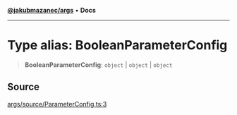 [**@jakubmazanec/args**](../README.md) • **Docs**

---

# Type alias: BooleanParameterConfig

> **BooleanParameterConfig**: `object` \| `object` \| `object`

## Source

[args/source/ParameterConfig.ts:3](https://github.com/jakubmazanec/tools/blob/bb20df5276ddb119762948adc2cda520aef09f0f/packages/args/source/ParameterConfig.ts#L3)
